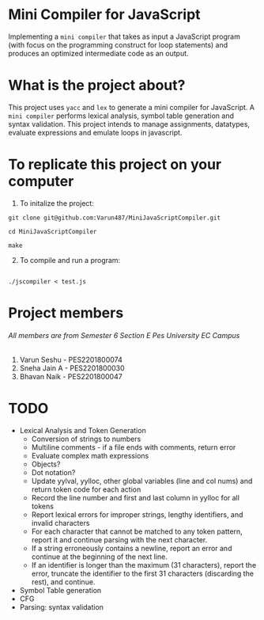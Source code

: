 # Mini Compiler for JavaScript

Implementing a ```mini compiler``` that takes as input a JavaScript program (with focus on the programming construct for loop statements) and produces an optimized intermediate code as an output.

# What is the project about?

This project uses ```yacc``` and ```lex``` to generate a mini compiler for JavaScript. A ```mini compiler``` performs lexical analysis, symbol table generation and syntax validation. This project intends to manage assignments, datatypes, evaluate expressions and emulate loops in javascript.

# To replicate this project on your computer
1. To initalize the project:
```
git clone git@github.com:Varun487/MiniJavaScriptCompiler.git

cd MiniJavaScriptCompiler

make

```
2. To compile and run a program:
```

./jscompiler < test.js

```

# Project members

###### All members are from Semester 6 Section E Pes University EC Campus

1. Varun Seshu - PES2201800074
2. Sneha Jain A - PES2201800030
3. Bhavan Naik - PES2201800047

# TODO
- Lexical Analysis and Token Generation
	- Conversion of strings to numbers
	- Multiline comments - if a file ends with comments, return error
	- Evaluate complex math expressions
	- Objects?
	- Dot notation?
	- Update yylval, yylloc, other global variables (line and col nums) and return token code for each action
	- Record the line number and first and last column in yylloc for all tokens
	- Report lexical errors for improper strings, lengthy identifiers, and invalid characters
	- For each character that cannot be matched to any token pattern, report it and continue parsing with the next character.
	- If a string erroneously contains a newline, report an error and continue at the beginning of the next line.
	- If an identifier is longer than the maximum (31 characters), report the error, truncate the identifier to the first 31 characters (discarding the rest), and continue.
- Symbol Table generation
- CFG
- Parsing: syntax validation 
